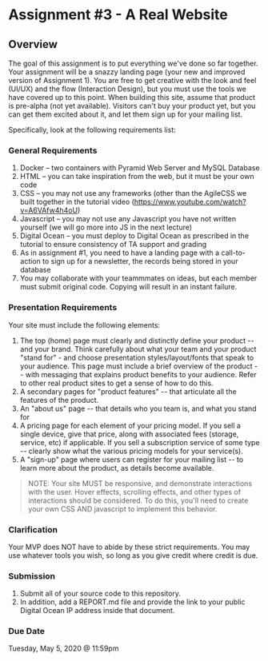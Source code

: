 # Assignment #3 - A Real Website 

## Overview
The goal of this assignment is to put everything we've done so far together. Your assignment will be a snazzy landing page (your new and improved version of Assignment 1). You are free to get creative with the look and feel (UI/UX) and the flow (Interaction Design), but you must use the tools we have covered up to this point.  When building this site, assume that product is pre-alpha (not yet available). Visitors can't buy your product yet, but you can get them excited about it, and let them sign up for your mailing list.

Specifically, look at the following requirements list: 

### General Requirements
1) Docker – two containers with Pyramid Web Server and MySQL Database
2) HTML – you can take inspiration from the web, but it must be your own code
3) CSS – you may not use any frameworks (other than the AgileCSS we built together in the tutorial video (https://www.youtube.com/watch?v=A6VAfw4h4oU)
4) Javascript – you may not use any Javascript you have not written yourself (we will go more into JS in the next lecture)
5) Digital Ocean – you must deploy to Digital Ocean as prescribed in the tutorial to ensure consistency of TA support and grading
6) As in assignment #1, you need to have a landing page with a call-to-action to sign up for a newsletter, the records being stored in your database
7) You may collaborate with your teammmates on ideas, but each member must submit original code. Copying will result in an instant failure.

### Presentation Requirements

Your site must include the following elements:
1. The top (home) page must clearly and distinctly define your product -- and your brand.  Think carefully about what your team and your product "stand for" - and choose presentation styles/layout/fonts that speak to your audience.  This page must include a brief overview of the product -- with messaging that explains product benefits to your audience.  Refer to other real product sites to get a sense of how to do this.
2. A secondary pages for "product features" -- that articulate all the features of the product. 
3. An "about us" page -- that details who you team is, and what you stand for
4. A pricing page for each element of your pricing model. If you sell a single device, give that price, along with associated fees (storage, service, etc) if applicable. If you sell a subscription service of some type -- clearly show what the various pricing models for your service(s). 
5. A "sign-up" page where users can register for your mailing list -- to learn more about the product, as details become available.

> NOTE: Your site MUST be responsive, and demonstrate interactions with the user. Hover effects, scrolling effects, and other types of interactions should be considered. To do this, you'll need to create your own CSS AND javascript to implement this behavior.


### Clarification
Your MVP does NOT have to abide by these strict requirements. You may use whatever tools you wish, so long as you give credit where credit is due.

### Submission
1) Submit all of your source code to this repository.
2) In addition, add a REPORT.md file and provide the link to your public Digital Ocean IP address inside that document.

### Due Date
Tuesday, May 5, 2020 @ 11:59pm
